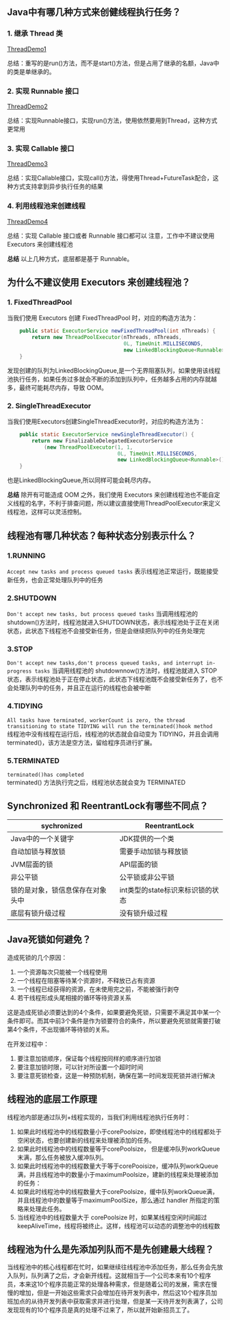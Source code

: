 ## Java中有哪几种方式来创健线程执行任务？

### 1. 继承 Thread 类  
[ThreadDemo1](./ThreadDemo1.java)

总结：重写的是run()方法，而不是start()方法，但是占用了继承的名额，Java中的类是单继承的。

### 2. 实现 Runnable 接口  
[ThreadDemo2](./ThreadDemo2.java)

总结：实现Runnable接口，实现run()方法，使用依然要用到Thread，这种方式更常用  

### 3. 实现 Callable 接口  
[ThreadDemo3](./ThreadDemo3.java)

总结：实现Callable接口，实现call()方法，得使用Thread+FutureTask配合，这种方式支持拿到异步执行任务的结果

### 4. 利用线程池来创建线程  
[ThreadDemo4](./ThreadDemo4.java)

总结：实现 Callable 接口或者 Runnable 接口都可以
注意，工作中不建议使用 Executors 来创建线程池

**总结**
以上几种方式，底层都是基于 Runnable。

## 为什么不建议使用 Executors 来创建线程池？
### 1. FixedThreadPool  
当我们使用 Executors 创建 FixedThreadPool 时，对应的构造方法为：
```java
    public static ExecutorService newFixedThreadPool(int nThreads) {
        return new ThreadPoolExecutor(nThreads, nThreads,
                                      0L, TimeUnit.MILLISECONDS,
                                      new LinkedBlockingQueue<Runnable>());
    }
```
发现创建的队列为LinkedBlockingQueue,是一个无界阻塞队列，如果使用该线程池执行任务，如果任务过多就会不断的添加到队列中，任务越多占用的内存就越多，最终可能耗尽内存，导致 OOM。

### 2. SingleThreadExecutor  
当我们使用Executors创建SingleThreadExecutor时，对应的构造方法为：
```java
    public static ExecutorService newSingleThreadExecutor() {
        return new FinalizableDelegatedExecutorService
            (new ThreadPoolExecutor(1, 1,
                                    0L, TimeUnit.MILLISECONDS,
                                    new LinkedBlockingQueue<Runnable>()));
    }
```    
也是LinkedBlockingQueue,所以同样可能会耗尽内存。

**总结**
除开有可能造成 OOM 之外，我们使用 Executors 来创建线程池也不能自定义线程的名字，不利于排查问题，所以建议直接使用ThreadPoolExecutor来定义线程池，这样可以灵活控制。

## 线程池有哪几种状态？每种状态分别表示什么？
### 1.RUNNING
`Accept new tasks and process queued tasks`
表示线程池正常运行，既能接受新任务，也会正常处理队列中的任务
### 2.SHUTDOWN
`Don't accept new tasks, but process queued tasks`
当调用线程池的 shutdown()方法时，线程池就进入SHUTDOWN状态，表示线程池处于正在关闭状态，此状态下线程池不会接受新任务，但是会继续把队列中的任务处理完
### 3.STOP
`Don't accept new tasks,don't process queued tasks, and interrupt in-progress tasks`
当调用线程池的 shutdownnow()方法时，线程池就进入 STOP 状态，表示线程池处于正在停止状态，此状态下线程池既不会接受新任务了，也不会处理队列中的任务，并且正在运行的线程也会被中断
### 4.TIDYING
`All tasks have terminated, workerCount is zero, the thread transitioning to state TIDYING will run the terminated()hook method`  
线程池中没有线程在运行后，线程池的状态就会自动变为 TIDYING，并且会调用 terminated()，该方法是空方法，留给程序员进行扩展。
### 5.TERMINATED
`terminated()has completed`  
terminated() 方法执行完之后，线程池状态就会变为 TERMINATED


## Synchronized 和 ReentrantLock有哪些不同点？

| sychronized                      | ReentrantLock                    |
| -------------------------------- | -------------------------------- |
| Java中的一个关键字               | JDK提供的一个类                  |
| 自动加锁与释放锁                 | 需要手动加锁与释放锁             |
| JVM层面的锁                      | API层面的锁                      |
| 非公平锁                         | 公平锁或非公平锁                 |
| 锁的是对象，锁信息保存在对象头中 | int类型的state标识来标识锁的状态 |
| 底层有锁升级过程                 | 没有锁升级过程                   |

## Java死锁如何避免？
造成死锁的几个原因：  
1. 一个资源每次只能被一个线程使用
2. 一个线程在阻塞等待某个资源时，不释放已占有资源
3. 一个线程已经获得的资源，在未使用完之前，不能被强行剥夺
4. 若干线程形成头尾相接的循环等待资源关系

这是造成死锁必须要达到的4个条件，如果要避免死锁，只需要不满足其中某一个条件即可。而其中前3个条件是作为锁要符合的条件，所以要避免死锁就需要打破第4个条件，不出现循环等待锁的关系。

在开发过程中：  
1. 要注意加锁顺序，保证每个线程按同样的顺序进行加锁
2. 要注意加锁时限，可以针对所设置一个超时时间
3. 要注意死锁检查，这是一种预防机制，确保在第一时间发现死锁并进行解决


## 线程池的底层工作原理
线程池内部是通过队列+线程实现的，当我们利用线程池执行任务时：
1.  ﻿﻿如果此时线程池中的线程数量小于corePoolsize，即使线程池中的线程都处于空闲状态，也要创建新的线程来处理被添加的任务。
2.  ﻿﻿﻿如果此时线程池中的线程数量等于corePoolsize， 但是缓冲队列workQueue末满，那么任务被放入缓冲队列。
3.  ﻿﻿如果此时线程池中的线程数量大于等于corePooisize，缓冲队列workQueue满，并且线程池中的数量小于maximumPoolsize，建新的线程来处理被添加的任务：  
4. 如果此时线程池中的线程数量大于corePoolsize，缓中队列workQueue满，并且线程池中的数量等于maximumPoolSize，那么通过 handler 所指定的策略来处理此任务。
5. 当线程池中的线程数量大于 corePoolsize 时，如果某线程空闲时间超过 keepAliveTime，线程将被终止。这样，线程池可以动态的调整池中的线程数

## 线程池为什么是先添加列队而不是先创建最大线程？

当线程池中的核心线程都在忙时，如果继续往线程池中添加任务，那么任务会先放入队列，队列满了之后，才会新开线程。这就相当于—个公司本来有10个程序员，本来这10个程序员能正常的处理各种需求，但是随着公司的发展，需求在慢慢的增加，但是一开始这些需求只会增加在待开发列表中，然后这10个程序员加班加点的从待开发列表中获取需求并进行处理，但是某一天待开发列表满了，公司发现现有的10个程序员是真的处理不过来了，所以就开始新招员工了。





